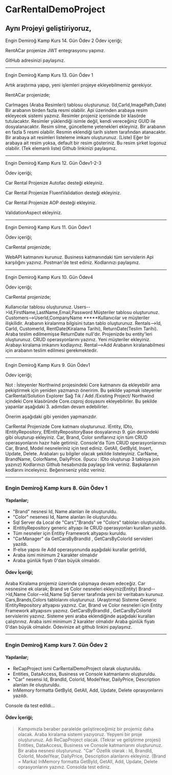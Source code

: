 # CarRentalDemoProject

Aynı Projeyi geliştiriyoruz,
-------------------------------------------------------------------------------------------------------------------------------------------
Engin Demiroğ Kamp Kurs 14. Gün Ödev 2
Ödev içeriği;

RentACar projenize JWT entegrasyonu yapınız.

GitHub adresinizi paylaşınız.

-------------------------------------------------------------------------------------------------------------------------------------------
Engin Demiroğ Kamp Kurs 13. Gün Ödev 1

Artık araştırma yapıp, yeni işlemleri projeye ekleyebilmemiz gerekiyor.

RentACar projenizde;

CarImages (Araba Resimleri) tablosu oluşturunuz. (Id,CarId,ImagePath,Date) Bir arabanın birden fazla resmi olabilir.
Api üzerinden arabaya resim ekleyecek sistemi yazınız.
Resimler projeniz içerisinde bir klasörde tutulacaktır. Resimler yüklendiği isimle değil, kendi vereceğiniz GUID ile dosyalanacaktır.
Resim silme, güncelleme yetenekleri ekleyiniz.
Bir arabanın en fazla 5 resmi olabilir.
Resmin eklendiği tarih sistem tarafından atanacaktır.
Bir arabaya ait resimleri listeleme imkanı oluşturunuz. (Liste)
Eğer bir arabaya ait resim yoksa, default bir resim gösteriniz. Bu resim şirket logonuz olabilir. (Tek elemanlı liste)
Github linkinizi paylaşınız.


-------------------------------------------------------------------------------------------------------------------------------------
Engin Demiroğ Kamp Kurs 12. Gün Ödev1-2-3

Ödev içeriği;

Car Rental Projenize Autofac desteği ekleyiniz.

Car Rental Projenize FluentValidation desteği ekleyiniz.

Car Rental Projenize AOP desteği ekleyiniz.

ValidationAspect ekleyiniz.

-------------------------------------------------------------------------------------------------------------------------------------
Engin Demiroğ Kamp Kurs 11. Gün Ödev1

Ödev içeriği;

CarRental projenizde;

WebAPI katmanını kurunuz.
Business katmanındaki tüm servislerin Api karşılığını yazınız.
Postman'de test ediniz.
Kodlarınızı paylaşınız.

-------------------------------------------------------------------------------------------------------------------------------------
Engin Demiroğ Kamp Kurs 10. Gün Ödev4

Ödev içeriği;

CarRental projenizde;

Kullanıcılar tablosu oluşturunuz. Users-->Id,FirstName,LastName,Email,Password
Müşteriler tablosu oluşturunuz. Customers-->UserId,CompanyName
*****Kullanıcılar ve müşteriler ilişkilidir.
Arabanın kiralanma bilgisini tutan tablo oluşturunuz. Rentals-->Id, CarId, CustomerId, RentDate(Kiralama Tarihi), ReturnDate(Teslim Tarihi). Araba teslim edilmemişse ReturnDate null'dır.
Projenizde bu entity'leri oluşturunuz.
CRUD operasyonlarını yazınız.
Yeni müşteriler ekleyiniz.
Arabayı kiralama imkanını kodlayınız. Rental-->Add
Arabanın kiralanabilmesi için arabanın teslim edilmesi gerekmektedir.


--------------------------------------------------------------------------------------------------------------------------------------

Engin Demiroğ Kamp Kurs 9. Gün Ödev1

Ödev içeriği;

Not : İsteyenler Northwind projesindeki Core katmanını da ekleyebilir ama pekiştirmek için yeniden yazmanızı öneririm. Bu şekilde yapmak isteyenler CarRental/Solution Explorer Sağ Tık / Add /Existing Project/ Northwind içindeki Core klasöründe Core.csproj dosyasını ekleyebilirler. Bu şekilde yapanlar aşağıdaki 3. adımdan devam edebilirler.

Önerim aşağıdaki gibi yeniden yapmanızdır.

CarRental Projenizde Core katmanı oluşturunuz.
IEntity, IDto, IEntityRepository, EfEntityRepositoryBase dosyalarınızı 9. gün dersindeki gibi oluşturup ekleyiniz.
Car, Brand, Color sınıflarınız için tüm CRUD operasyonlarını hazır hale getiriniz.
Console'da Tüm CRUD operasyonlarınızı Car, Brand, Model nesneleriniz için test ediniz. GetAll, GetById, Insert, Update, Delete.
Arabaları şu bilgiler olacak şekilde listeleyiniz. CarName, BrandName, ColorName, DailyPrice. (İpucu : IDto oluşturup 3 tabloya join yazınız)
Kodlarınızı Github hesabınızda paylaşıp link veriniz.
Başkalarının kodlarını inceleyiniz. Beğenirseniz yıldız veriniz.

---------------------------------------------------------------------------------------------------------------------------------------
### Engin Demiroğ Kamp kurs 8. Gün Ödev 1

#### Yapılanlar;
* "Brand" nesnesi Id, Name alanları ile olıuşturuldu.
*  "Color" nesenesi Id, Name alanları ile oluşturuldu.
*  Sql Server da Local de "Cars","Brands" ve "Colors" tabloları oluşturuldu.
*  IEntitiyRepository generic altyapı ile CRUD operasyonları kuralları yazıldı.
*  Tüm nesneler için Entitiy Framework altyapısı kuruldu.
*  "CarManager" da GetCarsByBrandId , GetCarsByColorId servisleri yazıldı.
*  If-else yapısı ile Add operasyonunda aşağıdaki kurallar getirildi,
  *  Araba ismi minimum 2 karakter olmalıdır
  *  Araba günlük fiyatı 0'dan büyük olmalıdır.

#### Ödev İçeriği;
Araba Kiralama projemiz üzerinde çalışmaya devam edeceğiz.
Car nesnesine ek olarak;
Brand ve Color nesneleri ekleyiniz(Entity)
Brand-->Id,Name
Color-->Id,Name
Sql Server tarafında yeni bir veritabanı kurunuz. Cars,Brands,Colors tablolarını oluşturunuz. (Araştırma)
Sisteme Generic IEntityRepository altyapısı yazınız.
Car, Brand ve Color nesneleri için Entity Framework altyapısını yazınız.
GetCarsByBrandId , GetCarsByColorId servislerini yazınız.
Sisteme yeni araba eklendiğinde aşağıdaki kuralları çalıştırınız.
Araba ismi minimum 2 karakter olmalıdır
Araba günlük fiyatı 0'dan büyük olmalıdır.
Ödevinize ait github linkini paylaşınız.

----------------------------------------------------------------------------------------------------------------------------------
### Engin Demiroğ Kamp kurs 7. Gün Ödev 2

#### Yapılanlar;
* ReCapProject ismi CarRentalDemoProject olarak oluşturuldu.
* Entities, DataAccess, Business ve Console katmanlarını oluşturuldu.
* "Car" nesensi Id, BrandId, ColorId, ModelYear, DailyPrice, Description alanları ile oluşturuldu. 
* InMemory formatta GetById, GetAll, Add, Update, Delete oprasyonlarını yazıldı.

Console da test edildi...


#### Ödev İçeriği;
> Kampımızla beraber paralelde geliştireceğimiz bir projemiz daha olacak. Araba kiralama sistemi yazıyoruz.
> Yepyeni bir proje oluşturunuz. Adı ReCapProject olacak. (Tekrar ve geliştirme projesi)
> Entities, DataAccess, Business ve Console katmanlarını oluşturunuz.
> Bir araba nesnesi oluşturunuz. "Car"
> Özellik olarak : Id, BrandId, ColorId, ModelYear, DailyPrice, Description alanlarını ekleyiniz. (Brand = Marka)
> InMemory formatta GetById, GetAll, Add, Update, Delete oprasyonlarını yazınız.
> Consolda test ediniz.
